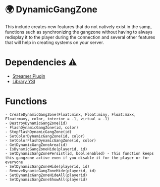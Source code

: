 # 🌍 DynamicGangZone
This include creates new features that do not natively exist in the samp, functions such as synchronizing the gangzone without having to always redisplay it to the player during the connection and several other features that will help in creating systems on your server.

# Dependencies ⚠️
- [Streamer Plugin](https://github.com/samp-incognito/samp-streamer-plugin)
- [Library YSI](https://github.com/pawn-lang/YSI-Includes)

# Functions
```pawn
- CreateDynamicGangZone(Float:minx, Float:miny, Float:maxx, Float:maxy, color, interior = -1, virtual = -1)
- DestroyDynamicGangZone(id)
- FlashDynamicGangZone(id, color)
- StopFlashDynamicGangZone(id)
- SetColorDynamicGangZone(id, color)
- SetColorFlashDynamicGangZone(id, color)
- GetDynamicGangZoneArea(id)
- IsDynamicGangZoneHide(playerid, id)
- SetDynamicGangZonePersist(id, bool:enabled) - This function keeps this gangzone active even if you disable it for the player or for everyone
- SetDynamicGangZoneHide(playerid, id)
- RemoveDynamicGangZoneHide(playerid, id)
- SetDynamicGangZoneHideAll(playerid)
- SetDynamicGangZoneShowAll(playerid)
```
